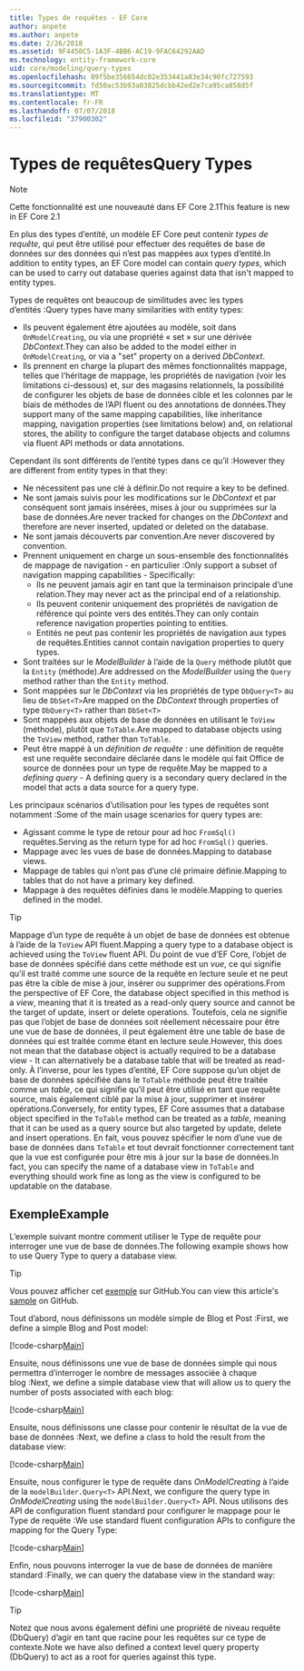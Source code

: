 ```yaml
---
title: Types de requêtes - EF Core
author: anpete
ms.author: anpete
ms.date: 2/26/2018
ms.assetid: 9F4450C5-1A3F-4BB6-AC19-9FAC64292AAD
ms.technology: entity-framework-core
uid: core/modeling/query-types
ms.openlocfilehash: 89f5be356654dc02e353441a83e34c90fc727593
ms.sourcegitcommit: fd50ac53b93a03825dcbb42ed2e7ca95ca858d5f
ms.translationtype: MT
ms.contentlocale: fr-FR
ms.lasthandoff: 07/07/2018
ms.locfileid: "37900302"
---
```

# <a name="query-types"></a><span data-ttu-id="df101-102">Types de requêtes</span><span class="sxs-lookup"><span data-stu-id="df101-102">Query Types</span></span>
> [!NOTE]
> <span data-ttu-id="df101-103">Cette fonctionnalité est une nouveauté dans EF Core 2.1</span><span class="sxs-lookup"><span data-stu-id="df101-103">This feature is new in EF Core 2.1</span></span>

<span data-ttu-id="df101-104">En plus des types d’entité, un modèle EF Core peut contenir _types de requête_, qui peut être utilisé pour effectuer des requêtes de base de données sur des données qui n’est pas mappées aux types d’entité.</span><span class="sxs-lookup"><span data-stu-id="df101-104">In addition to entity types, an EF Core model can contain _query types_, which can be used to carry out database queries against data that isn't mapped to entity types.</span></span>

<span data-ttu-id="df101-105">Types de requêtes ont beaucoup de similitudes avec les types d’entités :</span><span class="sxs-lookup"><span data-stu-id="df101-105">Query types have many similarities with entity types:</span></span>

- <span data-ttu-id="df101-106">Ils peuvent également être ajoutées au modèle, soit dans `OnModelCreating`, ou via une propriété « set » sur une dérivée _DbContext_.</span><span class="sxs-lookup"><span data-stu-id="df101-106">They can also be added to the model either in `OnModelCreating`, or via a "set" property on a derived _DbContext_.</span></span>
- <span data-ttu-id="df101-107">Ils prennent en charge la plupart des mêmes fonctionnalités mappage, telles que l’héritage de mappage, les propriétés de navigation (voir les limitations ci-dessous) et, sur des magasins relationnels, la possibilité de configurer les objets de base de données cible et les colonnes par le biais de méthodes de l’API fluent ou des annotations de données.</span><span class="sxs-lookup"><span data-stu-id="df101-107">They support many of the same mapping capabilities, like inheritance mapping, navigation properties (see limitations below) and, on relational stores, the ability to configure the target database objects and columns via fluent API methods or data annotations.</span></span>

<span data-ttu-id="df101-108">Cependant ils sont différents de l’entité types dans ce qu’il :</span><span class="sxs-lookup"><span data-stu-id="df101-108">However they are different from entity types in that they:</span></span>

- <span data-ttu-id="df101-109">Ne nécessitent pas une clé à définir.</span><span class="sxs-lookup"><span data-stu-id="df101-109">Do not require a key to be defined.</span></span>
- <span data-ttu-id="df101-110">Ne sont jamais suivis pour les modifications sur le _DbContext_ et par conséquent sont jamais insérées, mises à jour ou supprimées sur la base de données.</span><span class="sxs-lookup"><span data-stu-id="df101-110">Are never tracked for changes on the _DbContext_ and therefore are never inserted, updated or deleted on the database.</span></span>
- <span data-ttu-id="df101-111">Ne sont jamais découverts par convention.</span><span class="sxs-lookup"><span data-stu-id="df101-111">Are never discovered by convention.</span></span>
- <span data-ttu-id="df101-112">Prennent uniquement en charge un sous-ensemble des fonctionnalités de mappage de navigation - en particulier :</span><span class="sxs-lookup"><span data-stu-id="df101-112">Only support a subset of navigation mapping capabilities - Specifically:</span></span>
  - <span data-ttu-id="df101-113">Ils ne peuvent jamais agir en tant que la terminaison principale d’une relation.</span><span class="sxs-lookup"><span data-stu-id="df101-113">They may never act as the principal end of a relationship.</span></span>
  - <span data-ttu-id="df101-114">Ils peuvent contenir uniquement des propriétés de navigation de référence qui pointe vers des entités.</span><span class="sxs-lookup"><span data-stu-id="df101-114">They can only contain reference navigation properties pointing to entities.</span></span>
  - <span data-ttu-id="df101-115">Entités ne peut pas contenir les propriétés de navigation aux types de requêtes.</span><span class="sxs-lookup"><span data-stu-id="df101-115">Entities cannot contain navigation properties to query types.</span></span>
- <span data-ttu-id="df101-116">Sont traitées sur le _ModelBuilder_ à l’aide de la `Query` méthode plutôt que la `Entity` (méthode).</span><span class="sxs-lookup"><span data-stu-id="df101-116">Are addressed on the _ModelBuilder_ using the `Query` method rather than the `Entity` method.</span></span>
- <span data-ttu-id="df101-117">Sont mappées sur le _DbContext_ via les propriétés de type `DbQuery<T>` au lieu de `DbSet<T>`</span><span class="sxs-lookup"><span data-stu-id="df101-117">Are mapped on the _DbContext_ through properties of type `DbQuery<T>` rather than `DbSet<T>`</span></span>
- <span data-ttu-id="df101-118">Sont mappées aux objets de base de données en utilisant le `ToView` (méthode), plutôt que `ToTable`.</span><span class="sxs-lookup"><span data-stu-id="df101-118">Are mapped to database objects using the `ToView` method, rather than `ToTable`.</span></span>
- <span data-ttu-id="df101-119">Peut être mappé à un _définition de requête_ : une définition de requête est une requête secondaire déclarée dans le modèle qui fait Office de source de données pour un type de requête.</span><span class="sxs-lookup"><span data-stu-id="df101-119">May be mapped to a _defining query_ - A defining query is a secondary query declared in the model that acts a data source for a query type.</span></span>

<span data-ttu-id="df101-120">Les principaux scénarios d’utilisation pour les types de requêtes sont notamment :</span><span class="sxs-lookup"><span data-stu-id="df101-120">Some of the main usage scenarios for query types are:</span></span>

- <span data-ttu-id="df101-121">Agissant comme le type de retour pour ad hoc `FromSql()` requêtes.</span><span class="sxs-lookup"><span data-stu-id="df101-121">Serving as the return type for ad hoc `FromSql()` queries.</span></span>
- <span data-ttu-id="df101-122">Mappage avec les vues de base de données.</span><span class="sxs-lookup"><span data-stu-id="df101-122">Mapping to database views.</span></span>
- <span data-ttu-id="df101-123">Mappage de tables qui n’ont pas d’une clé primaire définie.</span><span class="sxs-lookup"><span data-stu-id="df101-123">Mapping to tables that do not have a primary key defined.</span></span>
- <span data-ttu-id="df101-124">Mappage à des requêtes définies dans le modèle.</span><span class="sxs-lookup"><span data-stu-id="df101-124">Mapping to queries defined in the model.</span></span>

> [!TIP]
> <span data-ttu-id="df101-125">Mappage d’un type de requête à un objet de base de données est obtenue à l’aide de la `ToView` API fluent.</span><span class="sxs-lookup"><span data-stu-id="df101-125">Mapping a query type to a database object is achieved using the `ToView` fluent API.</span></span> <span data-ttu-id="df101-126">Du point de vue d’EF Core, l’objet de base de données spécifié dans cette méthode est un _vue_, ce qui signifie qu’il est traité comme une source de la requête en lecture seule et ne peut pas être la cible de mise à jour, insérer ou supprimer des opérations.</span><span class="sxs-lookup"><span data-stu-id="df101-126">From the perspective of EF Core, the database object specified in this method is a _view_, meaning that it is treated as a read-only query source and cannot be the target of update, insert or delete operations.</span></span> <span data-ttu-id="df101-127">Toutefois, cela ne signifie pas que l’objet de base de données soit réellement nécessaire pour être une vue de base de données, il peut également être une table de base de données qui est traitée comme étant en lecture seule.</span><span class="sxs-lookup"><span data-stu-id="df101-127">However, this does not mean that the database object is actually required to be a database view - It can alternatively be a database table that will be treated as read-only.</span></span> <span data-ttu-id="df101-128">À l’inverse, pour les types d’entité, EF Core suppose qu’un objet de base de données spécifiée dans le `ToTable` méthode peut être traitée comme un _table_, ce qui signifie qu’il peut être utilisé en tant que requête source, mais également ciblé par la mise à jour, supprimer et insérer opérations.</span><span class="sxs-lookup"><span data-stu-id="df101-128">Conversely, for entity types, EF Core assumes that a database object specified in the `ToTable` method can be treated as a _table_, meaning that it can be used as a query source but also targeted by update, delete and insert operations.</span></span> <span data-ttu-id="df101-129">En fait, vous pouvez spécifier le nom d’une vue de base de données dans `ToTable` et tout devrait fonctionner correctement tant que la vue est configurée pour être mis à jour sur la base de données.</span><span class="sxs-lookup"><span data-stu-id="df101-129">In fact, you can specify the name of a database view in `ToTable` and everything should work fine as long as the view is configured to be updatable on the database.</span></span>

## <a name="example"></a><span data-ttu-id="df101-130">Exemple</span><span class="sxs-lookup"><span data-stu-id="df101-130">Example</span></span>

<span data-ttu-id="df101-131">L’exemple suivant montre comment utiliser le Type de requête pour interroger une vue de base de données.</span><span class="sxs-lookup"><span data-stu-id="df101-131">The following example shows how to use Query Type to query a database view.</span></span>

> [!TIP]
> <span data-ttu-id="df101-132">Vous pouvez afficher cet [exemple](https://github.com/aspnet/EntityFrameworkCore/tree/dev/samples/QueryTypes) sur GitHub.</span><span class="sxs-lookup"><span data-stu-id="df101-132">You can view this article's [sample](https://github.com/aspnet/EntityFrameworkCore/tree/dev/samples/QueryTypes) on GitHub.</span></span>

<span data-ttu-id="df101-133">Tout d’abord, nous définissons un modèle simple de Blog et Post :</span><span class="sxs-lookup"><span data-stu-id="df101-133">First, we define a simple Blog and Post model:</span></span>

[!code-csharp[Main](../../../efcore-repo/samples/QueryTypes/Program.cs#Entities)]

<span data-ttu-id="df101-134">Ensuite, nous définissons une vue de base de données simple qui nous permettra d’interroger le nombre de messages associée à chaque blog :</span><span class="sxs-lookup"><span data-stu-id="df101-134">Next, we define a simple database view that will allow us to query the number of posts associated with each blog:</span></span>

[!code-csharp[Main](../../../efcore-repo/samples/QueryTypes/Program.cs#View)]

<span data-ttu-id="df101-135">Ensuite, nous définissons une classe pour contenir le résultat de la vue de base de données :</span><span class="sxs-lookup"><span data-stu-id="df101-135">Next, we define a class to hold the result from the database view:</span></span>

[!code-csharp[Main](../../../efcore-repo/samples/QueryTypes/Program.cs#QueryType)]

<span data-ttu-id="df101-136">Ensuite, nous configurer le type de requête dans _OnModelCreating_ à l’aide de la `modelBuilder.Query<T>` API.</span><span class="sxs-lookup"><span data-stu-id="df101-136">Next, we configure the query type in _OnModelCreating_ using the `modelBuilder.Query<T>` API.</span></span>
<span data-ttu-id="df101-137">Nous utilisons des API de configuration fluent standard pour configurer le mappage pour le Type de requête :</span><span class="sxs-lookup"><span data-stu-id="df101-137">We use standard fluent configuration APIs to configure the mapping for the Query Type:</span></span>

[!code-csharp[Main](../../../efcore-repo/samples/QueryTypes/Program.cs#Configuration)]

<span data-ttu-id="df101-138">Enfin, nous pouvons interroger la vue de base de données de manière standard :</span><span class="sxs-lookup"><span data-stu-id="df101-138">Finally, we can query the database view in the standard way:</span></span>

[!code-csharp[Main](../../../efcore-repo/samples/QueryTypes/Program.cs#Query)]

> [!TIP]
> <span data-ttu-id="df101-139">Notez que nous avons également défini une propriété de niveau requête (DbQuery) d’agir en tant que racine pour les requêtes sur ce type de contexte.</span><span class="sxs-lookup"><span data-stu-id="df101-139">Note we have also defined a context level query property (DbQuery) to act as a root for queries against this type.</span></span>
